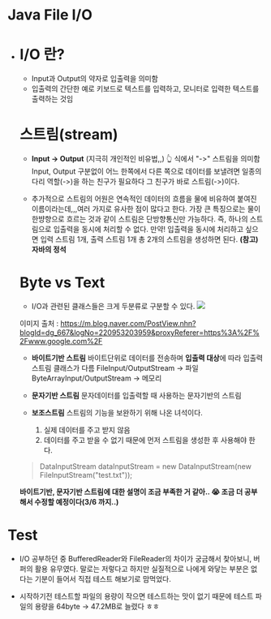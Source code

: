 # Java File I/O



- # I/O 란?
  - Input과 Output의 약자로 입출력을 의미함
  - 입출력의 간단한 예로 키보드로 텍스트를 입력하고, 모니터로 입력한 텍스트를 출력하는 것임

  # 스트림(stream)
  - **Input -> Output** (지극히 개인적인 비유법,,)
  👆 식에서 "->" 스트림을 의미함
  Input, Output 구분없이 어느 한쪽에서 다른 쪽으로 데이터를 보낼려면 일종의 다리 역할(->)을 하는 친구가 필요하다 그 친구가 바로 스트림(->)이다.

  - 추가적으로 스트림의 어원은 연속적인 데이터의 흐름을 물에 비유하여 붙여진 이름이라는데,,,여러 가지로 유사한 점이 많다고 한다.
  가장 큰 특징으로는 물이 한뱡향으로 흐르는 것과 같이 스트림은 단방향통신만 가능하다. 즉, 하나의 스트림으로 입출력을 동시에 처리할 수 없다.
  만약! 입출력을 동시에 처리하고 싶으면 입력 스트림 1개, 출력 스트림 1개 총 2개의 스트림을 생성하면 된다.
  **(참고) 자바의 정석**

  # Byte vs Text
  - I/O과 관련된 클래스들은 크게 두분류로 구분할 수 있다.
  ![](https://images.velog.io/images/ljs0429777/post/237d339c-6a2e-497a-84d8-d9846013aea8/Screen%20Shot%202020-03-04%20at%2011.34.11%20PM.png)

  이미지 출처 : https://m.blog.naver.com/PostView.nhn?blogId=dg_667&logNo=220953203959&proxyReferer=https%3A%2F%2Fwww.google.com%2F
  - **바이트기반 스트림**
  바이트단위로 데이터를 전송하며 **입출력 대상**에 따라 입출력스트림 클래스가 다름
  FileInput/OutputStream -> 파일
  ByteArrayInput/OutputStream -> 메모리

  - **문자기반 스트림**
  문자데이터를 입출력할 때 사용하는 문자기반의 스트림

  - **보조스트림**
  스트림의 기능을 보완하기 위해 나온 녀석이다.
    1. 실제 데이터를 주고 받지 않음
    2. 데이터를 주고 받을 수 없기 때문에 먼저 스트림을 생성한 후 사용해야 한다.
  >   DataInputStream dataInputStream = new DataInputStream(new FileInputStream("test.txt"));

  

  **바이트기반, 문자기반 스트림에 대한 설명이 조금 부족한 거 같아.. 😭 조금 더 공부해서 수정할 예정이다(3/6 까지..)**

# Test

- I/O 공부하던 중 BufferedReader와 FileReader의 차이가 궁금해서 찾아보니, 버퍼의 활용 유무였다. 말로는 저렇다고 하지만 실질적으로 나에게 와닿는 부분은 없다는 기분이 들어서 직접 테스트 해보기로 맘먹었다.

- 시작하기전 테스트할 파일의 용량이 작으면 테스트하는 맛이 없기 때문에 테스트 파일의 용량을 64byte -> 47.2MB로 늘렸다 ㅎㅎ